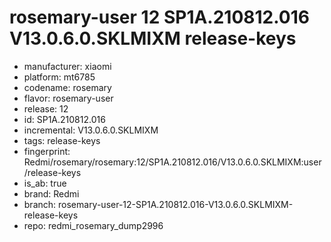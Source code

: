 # rosemary-user 12 SP1A.210812.016 V13.0.6.0.SKLMIXM release-keys
- manufacturer: xiaomi
- platform: mt6785
- codename: rosemary
- flavor: rosemary-user
- release: 12
- id: SP1A.210812.016
- incremental: V13.0.6.0.SKLMIXM
- tags: release-keys
- fingerprint: Redmi/rosemary/rosemary:12/SP1A.210812.016/V13.0.6.0.SKLMIXM:user/release-keys
- is_ab: true
- brand: Redmi
- branch: rosemary-user-12-SP1A.210812.016-V13.0.6.0.SKLMIXM-release-keys
- repo: redmi_rosemary_dump2996
